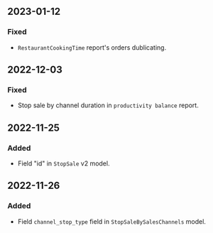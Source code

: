 2023-01-12
---

### Fixed

- `RestaurantCookingTime` report's orders dublicating.


2022-12-03
---

### Fixed

- Stop sale by channel duration in `productivity balance` report.

2022-11-25
--- 

### Added

- Field "id" in `StopSale` v2 model.

2022-11-26
---

### Added

- Field `channel_stop_type` field in `StopSaleBySalesChannels` model.
